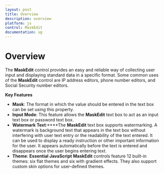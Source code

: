 ```yaml
---
layout: post
title: Overview
description: overview
platform: js
control: MaskEdit
documentation: ug
---
```


# Overview

The **MaskEdit** control provides an easy and reliable way of collecting user input and displaying standard data in a specific format. Some common uses of the **MaskEdit** control are IP address editors, phone number editors, and Social Security number editors.

**Key Features**

* **Mask**: The format in which the value should be entered in the text box can be set using this property.
* **Input Mode**: This feature allows the **MaskEdit** text box to act as an input text box or password text box.
* **Watermark Text**:****The **MaskEdit** text box supports watermarking. A watermark is background text that appears in the text box without interfering with user text entry or the readability of the text entered. It can be used to display a ready instruction or other important information for the user. It appears automatically before the text is entered and disappears once the user begins entering text.
* **Theme**: **Essential JavaScript** **MaskEdit** controls feature 12 built-in themes: six flat themes and six with gradient effects. They also support custom skin options for user-defined themes.